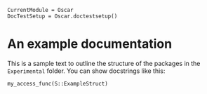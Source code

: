 ```@meta
CurrentModule = Oscar
DocTestSetup = Oscar.doctestsetup()
```

# An example documentation

This is a sample text to outline the structure of the packages in the `Experimental` folder.
You can show docstrings like this:
```@docs
my_access_func(S::ExampleStruct)
```

